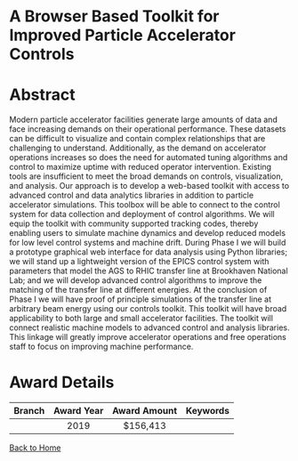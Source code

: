 
A Browser Based Toolkit for Improved Particle Accelerator Controls
==================================================================

# Abstract


Modern particle accelerator facilities generate large amounts of data and face increasing demands on their operational performance. These datasets can be difficult to visualize and contain complex relationships that are challenging to understand. Additionally, as the demand on accelerator operations increases so does the need for automated tuning algorithms and control to maximize uptime with reduced operator intervention. Existing tools are insufficient to meet the broad demands on controls, visualization, and analysis. Our approach is to develop a web-based toolkit with access to advanced control and data analytics libraries in addition to particle accelerator simulations. This toolbox will be able to connect to the control system for data collection and deployment of control algorithms. We will equip the toolkit with community supported tracking codes, thereby enabling users to simulate machine dynamics and develop reduced models for low level control systems and machine drift. During Phase I we will build a prototype graphical web interface for data analysis using Python libraries; we will stand up a lightweight version of the EPICS control system with parameters that model the AGS to RHIC transfer line at Brookhaven National Lab; and we will develop advanced control algorithms to improve the matching of the transfer line at different energies. At the conclusion of Phase I we will have proof of principle simulations of the transfer line at arbitrary beam energy using our controls toolkit. This toolkit will have broad applicability to both large and small accelerator facilities. The toolkit will connect realistic machine models to advanced control and analysis libraries. This linkage will greatly improve accelerator operations and free operations staff to focus on improving machine performance.  

# Award Details

|Branch|Award Year|Award Amount|Keywords|
| :---: | :---: | :---: | :---: |
||2019|$156,413||
  
  


[Back to Home](https://github.com/chrischow/dod_sbir_awards/CC/#759)